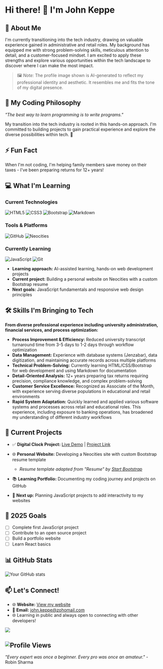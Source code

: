 # Hi there! 👋 I'm John Keppe

## 🚀 About Me
I'm currently transitioning into the tech industry, drawing on valuable experience gained in administrative and retail roles. My background has equipped me with strong problem-solving skills, meticulous attention to detail, and a customer-focused mindset. I am excited to apply these strengths and explore various opportunities within the tech landscape to discover where I can make the most impact.

> 🖼️ *Note:* The profile image shown is AI-generated to reflect my professional identity and aesthetic. It resembles me and fits the tone of my digital presence.


## 💭 My Coding Philosophy
*"The best way to learn programming is to write programs."*

My transition into the tech industry is rooted in this hands-on approach. I'm committed to building projects to gain practical experience and explore the diverse possibilities within tech. 🚀

## ⚡ Fun Fact
When I'm not coding, I'm helping family members save money on their taxes - I've been preparing returns for 12+ years!

## 💻 What I'm Learning

### Current Technologies
![HTML5](https://img.shields.io/badge/HTML5-E34F26?style=for-the-badge&logo=html5&logoColor=white)
![CSS3](https://img.shields.io/badge/CSS3-1572B6?style=for-the-badge&logo=css3&logoColor=white)
![Bootstrap](https://img.shields.io/badge/Bootstrap-563D7C?style=for-the-badge&logo=bootstrap&logoColor=white)
![Markdown](https://img.shields.io/badge/Markdown-000000?style=for-the-badge&logo=markdown&logoColor=white)

### Tools & Platforms
![GitHub](https://img.shields.io/badge/GitHub-100000?style=for-the-badge&logo=github&logoColor=white)
![Neocities](https://img.shields.io/badge/Neocities-FF6600?style=for-the-badge&logo=neocities&logoColor=white)

### Currently Learning
![JavaScript](https://img.shields.io/badge/JavaScript-F7DF1E?style=for-the-badge&logo=javascript&logoColor=black)
![Git](https://img.shields.io/badge/Git-F05032?style=for-the-badge&logo=git&logoColor=white)

- **Learning approach:** AI-assisted learning, hands-on web development projects
- **Current project:** Building a personal website on Neocities with a custom Bootstrap resume
- **Next goals:** JavaScript fundamentals and responsive web design principles

## 🛠️ Skills I'm Bringing to Tech
**From diverse professional experience including university administration, financial services, and process optimization:**
- **Process Improvement & Efficiency:** Reduced university transcript turnaround time from 3-5 days to 1-2 days through workflow optimization
- **Data Management:** Experience with database systems (Jenzabar), data digitization, and maintaining accurate records across multiple platforms
- **Technical Problem-Solving:** Currently learning HTML/CSS/Bootstrap for web development and using Markdown for documentation
- **Detail-Oriented Analysis:** 12+ years preparing tax returns requiring precision, compliance knowledge, and complex problem-solving
- **Customer Service Excellence:** Recognized as Associate of the Month, with experience serving diverse populations in educational and retail environments
- **Rapid System Adaptation:** Quickly learned and applied various software systems and processes across retail and educational roles. This experience, including exposure to banking operations, has broadened my understanding of different industry workflows

## 🌱 Current Projects
- ✅ **Digital Clock Project:** [Live Demo](https://john-keppe.github.io/Digital-Clock-Project/) | [Project Link](https://github.com/john-keppe/Digital-Clock-Project)

- 🌐 **Personal Website:** Developing a Neocities site with custom Bootstrap resume template
  - *Resume template adapted from "Resume" by [Start Bootstrap](https://startbootstrap.com/theme/resume)*
- 📚 **Learning Portfolio:** Documenting my coding journey and projects on GitHub
- 🎯 **Next up:** Planning JavaScript projects to add interactivity to my websites

## 🎯 2025 Goals
- [ ] Complete first JavaScript project
- [ ] Contribute to an open source project  
- [ ] Build a portfolio website
- [ ] Learn React basics

## 📊 GitHub Stats
![Your GitHub stats](https://github-readme-stats.vercel.app/api?username=yourusername&show_icons=true&theme=radical)

## 📫 Let's Connect!
- 🌐 **Website:** [View my website](https://jkeppe.neocities.org)
- 📧 **Email:** john.keppe@zohomail.com
- 🌐 Learning in public and always open to connecting with other developers!

<img src="https://robohash.org/johnkeppe.png ?size=200x200">

![Profile Views](https://komarev.com/ghpvc/?username=john-keppe&color=brightgreen)
---

*"Every expert was once a beginner. Every pro was once an amateur."* - Robin Sharma
